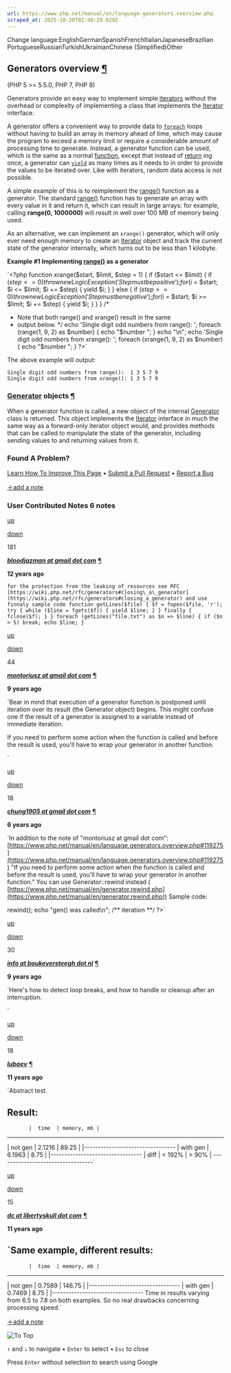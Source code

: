 ```yaml
---
url: https://www.php.net/manual/en/language.generators.overview.php
scraped_at: 2025-10-20T02:40:29.629Z
---
```


Change language:EnglishGermanSpanishFrenchItalianJapaneseBrazilian PortugueseRussianTurkishUkrainianChinese (Simplified)Other

## Generators overview [¶](https://www.php.net/manual/en/language.generators.overview.php\#language.generators.overview)

(PHP 5 >= 5.5.0, PHP 7, PHP 8)

Generators provide an easy way to implement simple
[iterators](https://www.php.net/manual/en/language.oop5.iterations.php) without the
overhead or complexity of implementing a class that implements the
[Iterator](https://www.php.net/manual/en/class.iterator.php) interface.


A generator offers a convenient way to provide data to [`foreach`](https://www.php.net/manual/en/control-structures.foreach.php) loops without
having to build an array in memory ahead of time, which may cause the program
to exceed a memory limit or require a considerable amount of
processing time to generate. Instead, a generator function can be used,
which is the same as a normal
[function](https://www.php.net/manual/en/functions.user-defined.php), except that instead
of
[return](https://www.php.net/manual/en/functions.returning-values.php) ing once, a
generator can [`yield`](https://www.php.net/manual/en/language.generators.syntax.php#control-structures.yield) as many times as it needs to in order to provide the
values to be iterated over.
Like with iterators, random data access is not possible.


A simple example of this is to reimplement the [range()](https://www.php.net/manual/en/function.range.php)
function as a generator. The standard [range()](https://www.php.net/manual/en/function.range.php) function
has to generate an array with every value in it and return it, which can
result in large arrays: for example, calling
**range(0, 1000000)** will result in well over 100 MB of
memory being used.


As an alternative, we can implement an `xrange()`
generator, which will only ever need enough memory to create an
[Iterator](https://www.php.net/manual/en/class.iterator.php) object and track the current state of the
generator internally, which turns out to be less than 1 kilobyte.


**Example #1 Implementing [range()](https://www.php.net/manual/en/function.range.php) as a generator**

`<?php
function xrange($start, $limit, $step = 1) {
    if ($start <= $limit) {
        if ($step <= 0) {
            throw new LogicException('Step must be positive');
        }
        for ($i = $start; $i <= $limit; $i += $step) {
            yield $i;
        }
    } else {
        if ($step >= 0) {
            throw new LogicException('Step must be negative');
        }
        for ($i = $start; $i >= $limit; $i += $step) {
            yield $i;
        }
    }
}
/*
* Note that both range() and xrange() result in the same
* output below.
*/
echo 'Single digit odd numbers from range():  ';
foreach (range(1, 9, 2) as $number) {
    echo "$number ";
}
echo "\n";
echo 'Single digit odd numbers from xrange(): ';
foreach (xrange(1, 9, 2) as $number) {
    echo "$number ";
}
?>`

The above example will output:

```
Single digit odd numbers from range():  1 3 5 7 9
Single digit odd numbers from xrange(): 1 3 5 7 9

```

### [Generator](https://www.php.net/manual/en/class.generator.php) objects [¶](https://www.php.net/manual/en/language.generators.overview.php\#language.generators.object)

When a generator function is called, a new object of the
internal [Generator](https://www.php.net/manual/en/class.generator.php) class is returned. This object
implements the [Iterator](https://www.php.net/manual/en/class.iterator.php) interface in much the same
way as a forward-only iterator object would, and provides methods that can
be called to manipulate the state of the generator, including sending
values to and returning values from it.


### Found A Problem?

[Learn How To Improve This Page](https://github.com/php/doc-base/blob/master/README.md "This will take you to our contribution guidelines on GitHub")
•
[Submit a Pull Request](https://github.com/php/doc-en/blob/master/language/generators.xml)
•
[Report a Bug](https://github.com/php/doc-en/issues/new?body=From%20manual%20page:%20https:%2F%2Fphp.net%2Flanguage.generators.overview%0A%0A---)

[＋add a note](https://www.php.net/manual/add-note.php?sect=language.generators.overview&repo=en&redirect=https://www.php.net/manual/en/language.generators.overview.php)

### User Contributed Notes 6 notes

[up](https://www.php.net/manual/vote-note.php?id=112985&page=language.generators.overview&vote=up "Vote up!")

[down](https://www.php.net/manual/vote-note.php?id=112985&page=language.generators.overview&vote=down "Vote down!")

181


[**_bloodjazman at gmail dot com_**](https://www.php.net/manual/en/language.generators.overview.php#112985) [¶](https://www.php.net/manual/en/language.generators.overview.php#112985)

**12 years ago**

`for the protection from the leaking of resources
see RFC [https://wiki.php.net/rfc/generators#closing\_a\_generator](https://wiki.php.net/rfc/generators#closing_a_generator)
and use finnaly
sample code
function getLines($file) {
    $f = fopen($file, 'r');
    try {
        while ($line = fgets($f)) {
            yield $line;
        }
    } finally {
        fclose($f);
    }
}
foreach (getLines("file.txt") as $n => $line) {
    if ($n > 5) break;
    echo $line;
}`

[up](https://www.php.net/manual/vote-note.php?id=119275&page=language.generators.overview&vote=up "Vote up!")

[down](https://www.php.net/manual/vote-note.php?id=119275&page=language.generators.overview&vote=down "Vote down!")

44


[**_montoriusz at gmail dot com_**](https://www.php.net/manual/en/language.generators.overview.php#119275) [¶](https://www.php.net/manual/en/language.generators.overview.php#119275)

**9 years ago**

`Bear in mind that execution of a generator function is postponed until iteration over its result (the Generator object) begins. This might confuse one if the result of a generator is assigned to a variable instead of immediate iteration.
<?php
$some_state = 'initial';
function gen() {
    global $some_state;
    echo "gen() execution start\n";
    $some_state = "changed";
    yield 1;
    yield 2;
}
function peek_state() {
    global $some_state;
    echo "\$some_state = $some_state\n";
}
echo "calling gen()...\n";
$result = gen();
echo "gen() was called\n";
peek_state();
echo "iterating...\n";
foreach ($result as $val) {
    echo "iteration: $val\n";
    peek_state();
}
?>
If you need to perform some action when the function is called and before the result is used, you'll have to wrap your generator in another function.
<?php
/**
* @return Generator
*/
function some_generator() {
    global $some_state;
    $some_state = "changed";
    return gen();
}
?>`

[up](https://www.php.net/manual/vote-note.php?id=124259&page=language.generators.overview&vote=up "Vote up!")

[down](https://www.php.net/manual/vote-note.php?id=124259&page=language.generators.overview&vote=down "Vote down!")

18


[**_chung1905 at gmail dot com_**](https://www.php.net/manual/en/language.generators.overview.php#124259) [¶](https://www.php.net/manual/en/language.generators.overview.php#124259)

**6 years ago**

`In addition to the note of "montoriusz at gmail dot com": [https://www.php.net/manual/en/language.generators.overview.php#119275](https://www.php.net/manual/en/language.generators.overview.php#119275)
"If you need to perform some action when the function is called and before the result is used, you'll have to wrap your generator in another function."
You can use Generator::rewind instead ( [https://www.php.net/manual/en/generator.rewind.php](https://www.php.net/manual/en/generator.rewind.php))
Sample code:
<?php
/** function/generator definition **/
echo "calling gen()...\n";
$result = gen();
$result->rewind();
echo "gen() was called\n";
/** iteration **/
?>`

[up](https://www.php.net/manual/vote-note.php?id=118529&page=language.generators.overview&vote=up "Vote up!")

[down](https://www.php.net/manual/vote-note.php?id=118529&page=language.generators.overview&vote=down "Vote down!")

30


[**_info at boukeversteegh dot nl_**](https://www.php.net/manual/en/language.generators.overview.php#118529) [¶](https://www.php.net/manual/en/language.generators.overview.php#118529)

**9 years ago**

`Here's how to detect loop breaks, and how to handle or cleanup after an interruption.
<?php
    function generator()
    {
        $complete = false;
        try {
            while (($result = some_function())) {
                yield $result;
            }
            $complete = true;
        } finally {
            if (!$complete) {
                // cleanup when loop breaks
            } else {
                // cleanup when loop completes
            }
        }
        // Do something only after loop completes
    }
?>`

[up](https://www.php.net/manual/vote-note.php?id=114136&page=language.generators.overview&vote=up "Vote up!")

[down](https://www.php.net/manual/vote-note.php?id=114136&page=language.generators.overview&vote=down "Vote down!")

18


[**_lubaev_**](https://www.php.net/manual/en/language.generators.overview.php#114136) [¶](https://www.php.net/manual/en/language.generators.overview.php#114136)

**11 years ago**

`Abstract test.
<?php
$start_time=microtime(true);
$array = array();
$result = '';
for($count=1000000; $count--;)
{
$array[]=$count/2;
}
foreach($array as $val)
{
$val += 145.56;
$result .= $val;
}
$end_time=microtime(true);
echo "time: ", bcsub($end_time, $start_time, 4), "\n";
echo "memory (byte): ", memory_get_peak_usage(true), "\n";
?>
<?php
$start_time=microtime(true);
$result = '';
function it()
{
for($count=1000000; $count--;)
{
    yield $count/2;
}
}
foreach(it() as $val)
{
$val += 145.56;
$result .= $val;
}
$end_time=microtime(true);
echo "time: ", bcsub($end_time, $start_time, 4), "\n";
echo "memory (byte): ", memory_get_peak_usage(true), "\n";
?>
Result:
----------------------------------
           |  time  | memory, mb |
----------------------------------
| not gen  | 2.1216 | 89.25      |
|---------------------------------
| with gen | 6.1963 | 8.75       |
|---------------------------------
| diff     | < 192% | > 90%      |
----------------------------------`

[up](https://www.php.net/manual/vote-note.php?id=114409&page=language.generators.overview&vote=up "Vote up!")

[down](https://www.php.net/manual/vote-note.php?id=114409&page=language.generators.overview&vote=down "Vote down!")

15


[**_dc at libertyskull dot com_**](https://www.php.net/manual/en/language.generators.overview.php#114409) [¶](https://www.php.net/manual/en/language.generators.overview.php#114409)

**11 years ago**

`Same example, different results:
----------------------------------
           |  time  | memory, mb |
----------------------------------
| not gen  | 0.7589 | 146.75     |
|---------------------------------
| with gen | 0.7469 | 8.75       |
|---------------------------------
Time in results varying from 6.5 to 7.8 on both examples.
So no real drawbacks concerning processing speed.`

[＋add a note](https://www.php.net/manual/add-note.php?sect=language.generators.overview&repo=en&redirect=https://www.php.net/manual/en/language.generators.overview.php)

![To Top](https://www.php.net/images/to-top@2x.png)

`↑` and `↓` to navigate •
`Enter` to select •
`Esc` to close


Press `Enter` without
selection to search using Google